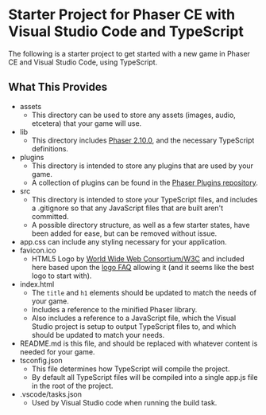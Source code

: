 # Starter Project for Phaser CE with Visual Studio Code and TypeScript

The following is a starter project to get started with a new game in Phaser CE and Visual Studio Code, using TypeScript.

## What This Provides

- assets
	- This directory can be used to store any assets (images, audio, etcetera) that your game will use.
- lib
	- This directory includes [Phaser 2.10.0](http://phaser.io/), and the necessary TypeScript definitions.
- plugins
	- This directory is intended to store any plugins that are used by your game.
	- A collection of plugins can be found in the [Phaser Plugins repository](https://github.com/photonstorm/phaser-plugins).
- src
	- This directory is intended to store your TypeScript files, and includes a .gitignore so that any JavaScript files that are built aren't committed.
	- A possible directory structure, as well as a few starter states, have been added for ease, but can be removed without issue.
- app.css can include any styling necessary for your application.
- favicon.ico
	- HTML5 Logo by [World Wide Web Consortium/W3C](http://www.w3.org/) and included here based upon the [logo FAQ](http://www.w3.org/html/logo/faq.html) allowing it (and it seems like the best logo to start with).
- index.html
	- The `title` and `h1` elements should be updated to match the needs of your game.
	- Includes a reference to the minified Phaser library.
	- Also includes a reference to a JavaScript file, which the Visual Studio project is setup to output TypeScript files to, and which should be updated to match your needs.
- README.md is this file, and should be replaced with whatever content is needed for your game.
- tsconfig.json
	- This file determines how TypeScript will compile the project.
	- By default all TypeScript files will be compiled into a single app.js file in the root of the project.
- .vscode/tasks.json
	- Used by Visual Studio code when running the build task.
